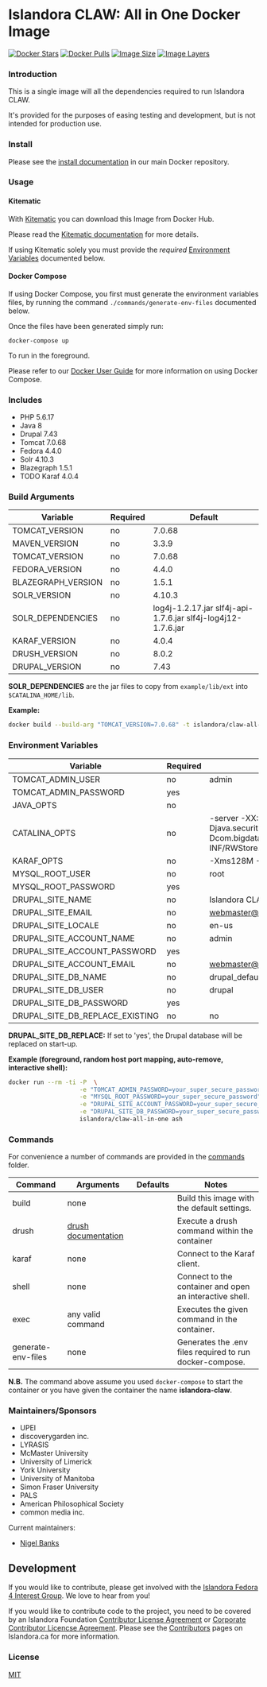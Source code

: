# Islandora CLAW: All in One Docker Image

[![Docker Stars](https://img.shields.io/docker/stars/islandora-CLAW/all-in-one.svg)](https://hub.docker.com/r/islandora-CLAW/all-in-one/)
[![Docker Pulls](https://img.shields.io/docker/pulls/islandora-CLAW/all-in-one.svg)](https://hub.docker.com/r/islandora-CLAW/all-in-one/)
[![Image Size](https://img.shields.io/imagelayers/image-size/islandora-CLAW/all-in-one/latest.svg)](https://imagelayers.io/?images=islandora-CLAW/all-in-one:latest)
[![Image Layers](https://img.shields.io/imagelayers/layers/islandora-CLAW/all-in-one/latest.svg)](https://imagelayers.io/?images=islandora-CLAW/all-in-one:latest)

### Introduction

This is a single image will all the dependencies required to run Islandora CLAW.

It's provided for the purposes of easing testing and development, but is not intended for production use. 

### Install

Please see the [install
documentation](https://github.com/Islandora-CLAW/claw-docker/blob/master/docs/install-guide.md)
in our main Docker repository.

### Usage

#### Kitematic

With [Kitematic](https://kitematic.com/) you can download this Image from Docker Hub.

Please read the
[Kitematic documentation](https://docs.docker.com/kitematic/userguide/) for more
details.

If using Kitematic solely you must provide the *required*
[Environment Variables](#environment_variables) documented below.

#### Docker Compose

If using Docker Compose, you first must generate the environment variables
files, by running the command ```./commands/generate-env-files``` documented
below.

Once the files have been generated simply run:

```docker-compose up```

To run in the foreground.

Please refer to our [Docker User
Guide](https://github.com/Islandora-CLAW/claw-docker/blob/master/docs/docker-user-guide.md)
for more information on using Docker Compose.

### Includes

* PHP 5.6.17
* Java 8
* Drupal 7.43
* Tomcat 7.0.68
* Fedora 4.4.0
* Solr 4.10.3
* Blazegraph 1.5.1
* TODO Karaf 4.0.4

### Build Arguments

| Variable           | Required |                                                      Default |
|--------------------|----------|--------------------------------------------------------------|
| TOMCAT_VERSION     | no       |                                                       7.0.68 |
| MAVEN_VERSION      | no       |                                                        3.3.9 |
| TOMCAT_VERSION     | no       |                                                       7.0.68 |
| FEDORA_VERSION     | no       |                                                        4.4.0 |
| BLAZEGRAPH_VERSION | no       |                                                        1.5.1 |
| SOLR_VERSION       | no       |                                                       4.10.3 |
| SOLR_DEPENDENCIES  | no       | log4j-1.2.17.jar slf4j-api-1.7.6.jar slf4j-log4j12-1.7.6.jar |
| KARAF_VERSION      | no       |                                                        4.0.4 |
| DRUSH_VERSION      | no       |                                                        8.0.2 |
| DRUPAL_VERSION     | no       |                                                         7.43 |

**SOLR_DEPENDENCIES** are the jar files to copy from ```example/lib/ext``` into
```$CATALINA_HOME/lib```.

**Example:**
```bash
docker build --build-arg "TOMCAT_VERSION=7.0.68" -t islandora/claw-all-in-one .
```

### Environment Variables

| Variable                        | Required | Default                                                                                                                                                                                                                                                |
|---------------------------------|----------|--------------------------------------------------------------------------------------------------------------------------------------------------------------------------------------------------------------------------------------------------------|
| TOMCAT_ADMIN_USER               | no       | admin                                                                                                                                                                                                                                                  |
| TOMCAT_ADMIN_PASSWORD           | yes      |                                                                                                                                                                                                                                                        |
| JAVA_OPTS                       | no       |                                                                                                                                                                                                                                                        |
| CATALINA_OPTS                   | no       | -server -XX:+CMSClassUnloadingEnabled -Djava.awt.headless=true -Djava.security.egd=file:/dev/./urandom" -Dfcrepo.home=/mnt/fedora-data -Dcom.bigdata.rdf.sail.webapp.ConfigParams.propertyFile=/opt/tomcat/webapps/bigdata/WEB-INF/RWStore.properties" |
| KARAF_OPTS                      | no       | -Xms128M -Xmx512M -XX:+UnlockDiagnosticVMOptions -XX:+UnsyncloadClass                                                                                                                                                                                  |
| MYSQL_ROOT_USER                 | no       | root                                                                                                                                                                                                                                                   |
| MYSQL_ROOT_PASSWORD             | yes      |                                                                                                                                                                                                                                                        |
| DRUPAL_SITE_NAME                | no       | Islandora CLAW                                                                                                                                                                                                                                         |
| DRUPAL_SITE_EMAIL               | no       | webmaster@localhost.com                                                                                                                                                                                                                                |
| DRUPAL_SITE_LOCALE              | no       | en-us                                                                                                                                                                                                                                                  |
| DRUPAL_SITE_ACCOUNT_NAME        | no       | admin                                                                                                                                                                                                                                                  |
| DRUPAL_SITE_ACCOUNT_PASSWORD    | yes      |                                                                                                                                                                                                                                                        |
| DRUPAL_SITE_ACCOUNT_EMAIL       | no       | webmaster@localhost.com                                                                                                                                                                                                                                |
| DRUPAL_SITE_DB_NAME             | no       | drupal_default                                                                                                                                                                                                                                         |
| DRUPAL_SITE_DB_USER             | no       | drupal                                                                                                                                                                                                                                                 |
| DRUPAL_SITE_DB_PASSWORD         | yes      |                                                                                                                                                                                                                                                        |
| DRUPAL_SITE_DB_REPLACE_EXISTING | no       | no                                                                                                                                                                                                                                                     |

**DRUPAL_SITE_DB_REPLACE:** If set to 'yes', the Drupal database will be replaced on start-up. 

**Example (foreground, random host port mapping, auto-remove, interactive shell):**
```bash
docker run --rm -ti -P  \
                    -e "TOMCAT_ADMIN_PASSWORD=your_super_secure_password" \
                    -e "MYSQL_ROOT_PASSWORD=your_super_secure_password" \
                    -e "DRUPAL_SITE_ACCOUNT_PASSWORD=your_super_secure_password" \
                    -e "DRUPAL_SITE_DB_PASSWORD=your_super_secure_password" \
                    islandora/claw-all-in-one ash
```

### Commands

For convenience a number of commands are provided in the [commands](/commands)
folder.

| Command            | Arguments                                              | Defaults | Notes                                                    |
|--------------------|--------------------------------------------------------|----------|----------------------------------------------------------|
| build              | none                                                   |          | Build this image with the default settings.              |
| drush              | [drush documentation](http://www.drush.org/en/master/) |          | Execute a drush command within the container             |
| karaf              | none                                                   |          | Connect to the Karaf client.                             |
| shell              | none                                                   |          | Connect to the container and open an interactive shell.  |
| exec               | any valid command                                      |          | Executes the given command in the container.             |
| generate-env-files | none                                                   |          | Generates the .env files required to run docker-compose. |

**N.B.** The command above assume you used ```docker-compose``` to start the
container or you have given the container the name **islandora-claw**.

### Maintainers/Sponsors

* UPEI
* discoverygarden inc.
* LYRASIS
* McMaster University
* University of Limerick
* York University
* University of Manitoba
* Simon Fraser University
* PALS
* American Philosophical Society
* common media inc.

Current maintainers:

* [Nigel Banks](https://github.com/nigelgbanks)

## Development

If you would like to contribute, please get involved with the [Islandora Fedora 4 Interest Group](https://github.com/Islandora/Islandora-Fedora4-Interest-Group). We love to hear from you!

If you would like to contribute code to the project, you need to be covered by an Islandora Foundation [Contributor License Agreement](http://islandora.ca/sites/default/files/islandora_cla.pdf) or [Corporate Contributor Licencse Agreement](http://islandora.ca/sites/default/files/islandora_ccla.pdf). Please see the [Contributors](http://islandora.ca/resources/contributors) pages on Islandora.ca for more information.

### License

[MIT](https://opensource.org/licenses/MIT)
